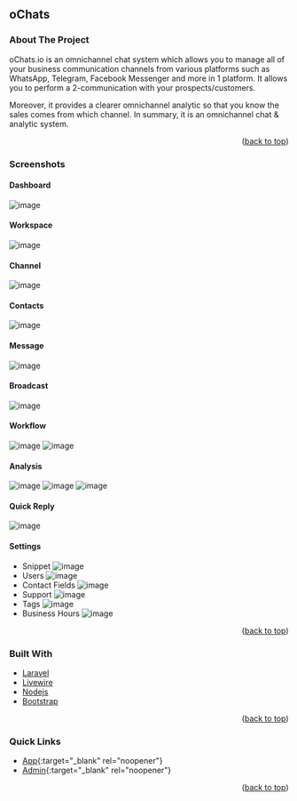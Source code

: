<div id="top"></div>

<!-- OCHATS ABOUT THE PROJECT -->
## oChats

### About The Project

oChats.io is an omnichannel chat system which allows you to manage all of your business communication channels from various platforms such as WhatsApp, Telegram, Facebook Messenger and more in 1 platform. It allows you to perform a 2-communication with your prospects/customers.

Moreover, it provides a clearer omnichannel analytic so that you know the sales comes from which channel. In summary, it is an omnichannel chat & analytic system. 

<p align="right">(<a href="#top">back to top</a>)</p>


### Screenshots

#### Dashboard
![image](https://github.com/user-attachments/assets/ed69a01f-2e15-4753-b75c-995982269e55)

#### Workspace
![image](https://github.com/user-attachments/assets/9ee4b62a-50c0-4bf0-8968-53499afa3677)

#### Channel
![image](https://github.com/user-attachments/assets/0f45d270-c658-4741-936b-92d8ba3ad530)

#### Contacts
![image](https://github.com/user-attachments/assets/01feac3e-b67e-40c6-869e-44734668e712)

#### Message
![image](https://github.com/user-attachments/assets/02ffc2fc-eef1-44b7-b514-e82a4f213458)

#### Broadcast
![image](https://github.com/user-attachments/assets/37683dea-55cd-4da8-ae5c-ccdd8ac984ca)

#### Workflow
![image](https://github.com/user-attachments/assets/57f2b167-90bd-4fd6-af48-2709c1f022e8)
![image](https://github.com/user-attachments/assets/eadb4e2d-2da7-47e0-b873-aa0a62ba88a2)

#### Analysis
![image](https://github.com/user-attachments/assets/149af297-f411-4366-aac6-4aecc2fabc90)
![image](https://github.com/user-attachments/assets/e8932fbc-766a-4543-a206-ce95ca270821)
![image](https://github.com/user-attachments/assets/25c3226f-2e88-4545-a757-d3eb2b0b9379)

#### Quick Reply
![image](https://github.com/user-attachments/assets/ffeba0f4-329a-468a-9e62-13a291c77c83)

#### Settings
  * Snippet
  ![image](https://github.com/user-attachments/assets/d0b35e51-aa69-4328-adbd-3930ca372695)
  * Users
  ![image](https://github.com/user-attachments/assets/e6fc9110-32b8-4261-a261-3394a247915a)
  * Contact Fields
  ![image](https://github.com/user-attachments/assets/50352c50-1a8a-49d7-9607-7300167f773b)
  * Support
  ![image](https://github.com/user-attachments/assets/792a1d7b-a5ad-493c-a67b-c9ad629c0ecf)
  * Tags
  ![image](https://github.com/user-attachments/assets/2745bd77-f073-4d53-8c96-4aaee75de07f)
  * Business Hours
  ![image](https://github.com/user-attachments/assets/c4b44e6e-08f3-448d-8547-f3124054f1c3)


<p align="right">(<a href="#top">back to top</a>)</p>


### Built With

* [Laravel](https://laravel.com/)
* [Livewire](https://laravel-livewire.com/)
* [Nodejs](https://nodejs.org/en)
* [Bootstrap](https://getbootstrap.com/)

<p align="right">(<a href="#top">back to top</a>)</p>


### Quick Links

* [App](https://ochats.notebrains.com/){:target="_blank" rel="noopener"}
* [Admin](https://ochats.notebrains.com/admin-login/){:target="_blank" rel="noopener"}

<p align="right">(<a href="#top">back to top</a>)</p>

